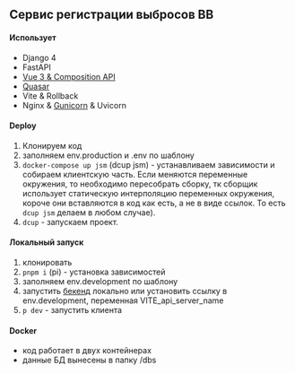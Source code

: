 ## Сервис регистрации выбросов ВВ

#### Использует

- Django 4
- FastAPI
- [Vue 3 & Composition API](https://v3.ru.vuejs.org/ru/guide/composition-api-introduction.html)
- [Quasar](https://quasar.dev/)
- Vite & Rollback
- Nginx & [Gunicorn](https://gunicorn.org/) & Uvicorn

#### Deploy

1. Клонируем код
2. заполняем env.production и .env по шаблону
3. ```docker-compose up jsm``` (dcup jsm) - устанавливаем зависимости и собираем клиентскую часть. Если меняются переменные окружения, то необходимо пересобрать сборку, тк сборщик использует статическую интерполяцию переменных окружения, короче они вставляются в код как есть, а не в виде ссылок. То есть ```dcup jsm``` делаем в любом случае).
4. ```dcup``` - запускаем проект.

#### Локальный запуск

1. клонировать
2. ```pnpm i``` (pi) - установка зависимостей
3. заполняем env.development по шаблону
4. запустить [бекенд](server/README.md) локально или установить ссылку в env.development, переменная VITE_api_server_name
5. ```p dev``` - запустить клиента

#### Docker

- код работает в двух контейнерах
- данные БД вынесены в папку /dbs
